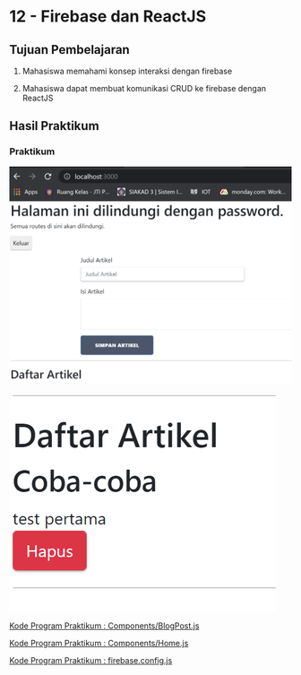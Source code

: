 # 12 - Firebase dan ReactJS

## Tujuan Pembelajaran

1. Mahasiswa memahami konsep interaksi dengan firebase

2. Mahasiswa dapat membuat komunikasi CRUD ke firebase dengan ReactJS

## Hasil Praktikum

### Praktikum

![Hasil Run Praktikum](img/hasil1.PNG)

![Hasil Run Praktikum](img/hasil2.PNG)

[Kode Program Praktikum : Components/BlogPost.js](../../src/12_Crud_Firebase/praktikum/components/BlogPost.js)

[Kode Program Praktikum : Components/Home.js](../../src/12_Crud_Firebase/praktikum/components/Home.js)

[Kode Program Praktikum : firebase.config.js](../../src/12_Crud_Firebase/praktikum/firebase.config.js)
